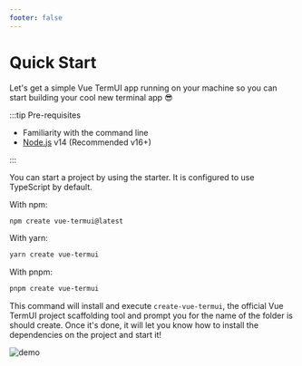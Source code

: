 ```yaml
---
footer: false
---
```


# Quick Start

Let's get a simple Vue TermUI app running on your machine so you can start building your cool new terminal app 😎

:::tip Pre-requisites

- Familiarity with the command line
- [Node.js](https://nodejs.org/) v14 (Recommended v16+)

:::

You can start a project by using the starter. It is configured to use TypeScript by default.

With npm:

```sh
npm create vue-termui@latest
```

With yarn:

```sh
yarn create vue-termui
```

With pnpm:

```sh
pnpm create vue-termui
```

This command will install and execute `create-vue-termui`, the official Vue TermUI project scaffolding tool and prompt you for the name of the folder is should create. Once it's done, it will let you know how to install the dependencies on the project and start it!

![demo](/quick-start-demo.png)
